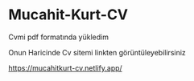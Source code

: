 # Mucahit-Kurt-CV

Cvmi pdf formatında yükledim

Onun Haricinde Cv sitemi linkten görüntüleyebilirsiniz 

https://mucahitkurt-cv.netlify.app/
